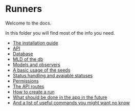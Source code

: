 # Runners

Welcome to the docs.

In this folder you will find most of the info you need.

- [The installation guide](install.md)
- [API](api.md)
- [Database](db.md)
- [MLD of the db](mdl.md)
- [Models and observers](models.md)
- [A basic usage of the seeds](seeds.md)
- [Status handling and avaiable statuses](status.md)
- [Permissions](permmissions.md)
- [The API routes](routes.md)
- [How to create a run](runs.md)
- [What should be done in the app in the future](amelios.md)
- [And a list of useful commands you might want no know](useful_commands.md)
